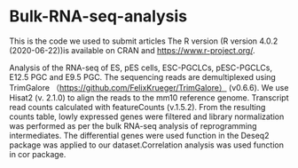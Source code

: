 # Bulk-RNA-seq-analysis
This is the code we used to submit articles
The R version (R version 4.0.2 (2020-06-22))is available on CRAN and https://www.r-project.org/. 

Analysis of the RNA-seq of ES, pES cells, ESC-PGCLCs, pESC-PGCLCs, E12.5 PGC and E9.5 PGC.
The sequencing reads are demultiplexed using TrimGalore （https://github.com/FelixKrueger/TrimGalore） (v0.6.6). 
We use Hisat2 (v. 2.1.0) to align the reads to the mm10 reference genome. Transcript read counts calculated with featureCounts (v.1.5.2). From the resulting counts table, lowly
expressed genes were filtered and library normalization was performed as per the bulk RNA-seq analysis of reprogramming intermediates.  The differential genes were used function in the Deseq2 package was applied to our dataset.Correlation analysis was used function in cor package.
